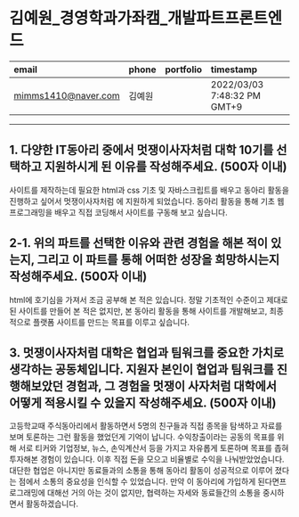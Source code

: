 # 김예원_경영학과가좌캠_개발파트프론트엔드

|email|phone|portfolio|timestamp
|:-|:-|:-|:-|
|mimms1410@naver.com|김예원||2022/03/03 7:48:32 PM GMT+9|

---
## 1. 다양한 IT동아리 중에서 멋쟁이사자처럼 대학 10기를 선택하고 지원하시게 된 이유를 작성해주세요. (500자 이내)
사이트를 제작하는데 필요한 html과 css 기초 및 자바스크립트를 배우고 동아리 활동을 진행하고 싶어서 멋쟁이사자처럼 에 지원하게 되었습니다. 동아리 활동을 통해 기초 웹 프로그래밍을 배우고 직접 코딩해서 사이트를 구동해 보고 싶습니다. 

## 2-1. 위의 파트를 선택한 이유와 관련 경험을 해본 적이 있는지, 그리고 이 파트를 통해 어떠한 성장을 희망하시는지 작성해주세요. (500자 이내)
html에 호기심을 가져서 조금 공부해 본 적은 있습니다. 정말 기초적인 수준이고 제대로 된 사이트를 만들어 본 적은 없지만, 본 동아리 활동을 통해 사이트를 개발해보고, 최종적으로 플랫폼 사이트를 만드는 목표를 이루고 싶습니다.

## 3. 멋쟁이사자처럼 대학은 협업과 팀워크를 중요한 가치로 생각하는 공동체입니다. 지원자 본인이 협업과 팀워크를 진행해보았던 경험과, 그 경험을 멋쟁이 사자처럼 대학에서 어떻게 적용시킬 수 있을지 작성해주세요. (500자 이내)
고등학교때 주식동아리에서 활동하면서 5명의 친구들과 직접 종목을 탐색하고 자료를 보며 토론하는 그런 활동을 했었던게 기억이 납니다. 수익창출이라는 공동의 목표를 위해 서로 티커와 기업정보, 뉴스, 손익계산서 등을 가지고 자유롭게 토론하며 목표를 좁혀 투자해본 경험이 있습니다. 이후 직접 돈을 모으고 비율별로 수익을 나눠받았었습니다. 대단한 협업은 아니지만 동료들과의 소통을 통해 동아리 활동이 성공적으로 이루어 졌다는 점에서 소통의 중요성을 인식할 수 있었습니다. 만약 이 동아리에 가입하게 된다면프로그래밍에 대해선 거의 아는 것이 없지만, 협력하는 자세와 동료들간의 소통을 중시하면서 활동하겠습니다.

